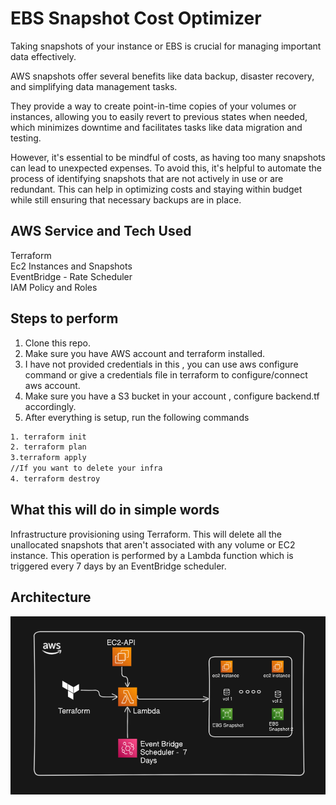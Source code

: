 
# EBS Snapshot Cost Optimizer

Taking snapshots of your instance or EBS is crucial for managing important data effectively.

AWS snapshots offer several benefits like data backup, disaster recovery, and simplifying data management tasks.

They provide a way to create point-in-time copies of your volumes or instances, allowing you to easily revert to previous states when needed, which minimizes downtime and facilitates tasks like data migration and testing.

However, it's essential to be mindful of costs, as having too many snapshots can lead to unexpected expenses. 
To avoid this, it's helpful to automate the process of identifying snapshots that are not actively in use or are redundant. This can help in optimizing costs and staying within budget while still ensuring that necessary backups are in place.


## AWS Service and Tech Used

Terraform \
Ec2 Instances and Snapshots\
EventBridge - Rate Scheduler\
IAM Policy and Roles
## Steps to perform
1. Clone this repo.
2. Make sure you have AWS account and terraform installed. 
3. I have not provided credentials in this , you can use aws configure command or give a credentials file in terraform to configure/connect aws account.
4. Make sure you have a S3 bucket in your account , configure backend.tf accordingly.
4. After everything is setup, run the following commands
```bash
1. terraform init
2. terraform plan
3.terraform apply
//If you want to delete your infra
4. terraform destroy 
```

## What this will do in simple words
Infrastructure provisioning using Terraform. This will delete all the unallocated snapshots that aren't associated with any volume or EC2 instance. This operation is performed by a Lambda function which is triggered every 7 days by an EventBridge scheduler.

## Architecture

![App Screenshot](https://github.com/rahulpatel13/EBS_COST_OPTIMIZER/blob/main/cost_optimizer.png)


